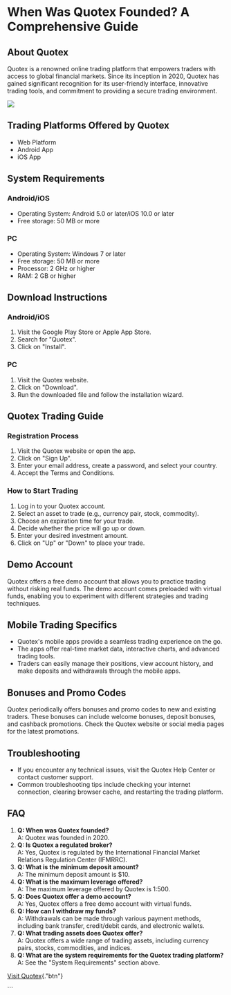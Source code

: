 # When Was Quotex Founded? A Comprehensive Guide

## About Quotex

Quotex is a renowned online trading platform that empowers traders with
access to global financial markets. Since its inception in 2020, Quotex
has gained significant recognition for its user-friendly interface,
innovative trading tools, and commitment to providing a secure trading
environment.

[![](https://static.quotex.io/files/4_en/300_250.jpg)](https://traff.sbs/brokerqxlid)

## Trading Platforms Offered by Quotex

-   Web Platform
-   Android App
-   iOS App

## System Requirements

### Android/iOS

-   Operating System: Android 5.0 or later/iOS 10.0 or later
-   Free storage: 50 MB or more

### PC

-   Operating System: Windows 7 or later
-   Free storage: 50 MB or more
-   Processor: 2 GHz or higher
-   RAM: 2 GB or higher

## Download Instructions

### Android/iOS

1.  Visit the Google Play Store or Apple App Store.
2.  Search for "Quotex".
3.  Click on "Install".

### PC

1.  Visit the Quotex website.
2.  Click on "Download".
3.  Run the downloaded file and follow the installation wizard.

## Quotex Trading Guide

### Registration Process

1.  Visit the Quotex website or open the app.
2.  Click on "Sign Up".
3.  Enter your email address, create a password, and select your
    country.
4.  Accept the Terms and Conditions.

### How to Start Trading

1.  Log in to your Quotex account.
2.  Select an asset to trade (e.g., currency pair, stock, commodity).
3.  Choose an expiration time for your trade.
4.  Decide whether the price will go up or down.
5.  Enter your desired investment amount.
6.  Click on "Up" or "Down" to place your trade.

## Demo Account

Quotex offers a free demo account that allows you to practice trading
without risking real funds. The demo account comes preloaded with
virtual funds, enabling you to experiment with different strategies and
trading techniques.

## Mobile Trading Specifics

-   Quotex\'s mobile apps provide a seamless trading experience on the
    go.
-   The apps offer real-time market data, interactive charts, and
    advanced trading tools.
-   Traders can easily manage their positions, view account history, and
    make deposits and withdrawals through the mobile apps.

## Bonuses and Promo Codes

Quotex periodically offers bonuses and promo codes to new and existing
traders. These bonuses can include welcome bonuses, deposit bonuses, and
cashback promotions. Check the Quotex website or social media pages for
the latest promotions.

## Troubleshooting

-   If you encounter any technical issues, visit the Quotex Help Center
    or contact customer support.
-   Common troubleshooting tips include checking your internet
    connection, clearing browser cache, and restarting the trading
    platform.

## FAQ

1.  **Q: When was Quotex founded?**\
    A: Quotex was founded in 2020.
2.  **Q: Is Quotex a regulated broker?**\
    A: Yes, Quotex is regulated by the International Financial Market
    Relations Regulation Center (IFMRRC).
3.  **Q: What is the minimum deposit amount?**\
    A: The minimum deposit amount is \$10.
4.  **Q: What is the maximum leverage offered?**\
    A: The maximum leverage offered by Quotex is 1:500.
5.  **Q: Does Quotex offer a demo account?**\
    A: Yes, Quotex offers a free demo account with virtual funds.
6.  **Q: How can I withdraw my funds?**\
    A: Withdrawals can be made through various payment methods,
    including bank transfer, credit/debit cards, and electronic wallets.
7.  **Q: What trading assets does Quotex offer?**\
    A: Quotex offers a wide range of trading assets, including currency
    pairs, stocks, commodities, and indices.
8.  **Q: What are the system requirements for the Quotex trading
    platform?**\
    A: See the "System Requirements" section above.

[Visit Quotex](\%22https://traff.sbs/brokerqxsignup\%22){."btn"}

\`\`\`

